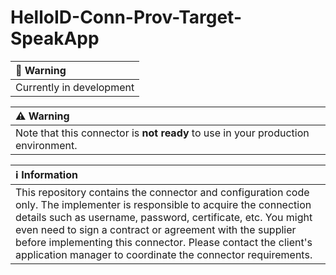 # HelloID-Conn-Prov-Target-SpeakApp

| 🚧 Warning |
|:---------------------------|
| Currently in development |

| :warning: Warning |
|:---------------------------|
| Note that this connector is **not ready** to use in your production environment.|

| :information_source: Information |
|:---------------------------|
| This repository contains the connector and configuration code only. The implementer is responsible to acquire the connection details such as username, password, certificate, etc. You might even need to sign a contract or agreement with the supplier before implementing this connector. Please contact the client's application manager to coordinate the connector requirements.|
